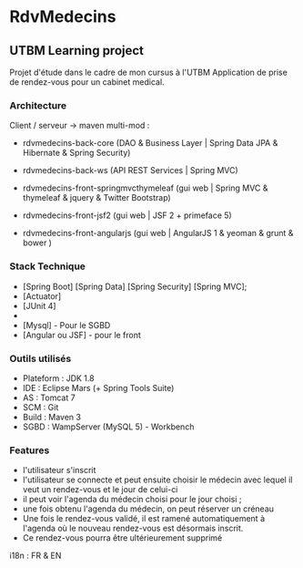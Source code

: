 # RdvMedecins
## UTBM Learning project

Projet d'étude dans le cadre de mon cursus à l'UTBM
Application de prise de rendez-vous pour un cabinet medical. 


### Architecture

Client / serveur -> maven multi-mod  :

* rdvmedecins-back-core					(DAO & Business Layer | Spring Data JPA & Hibernate & Spring Security)
* rdvmedecins-back-ws					(API REST Services | Spring MVC)
* rdvmedecins-front-springmvcthymeleaf	(gui web | Spring MVC & thymeleaf & jquery & Twitter Bootstrap)
* rdvmedecins-front-jsf2				(gui web | JSF 2 + primeface 5)
	
* rdvmedecins-front-angularjs			(gui web | AngularJS 1 & yeoman & grunt & bower )
	
### Stack Technique

* [Spring Boot] [Spring Data] [Spring Security] [Spring MVC];
* [Actuator]
* [JUnit 4]
*  
* [Mysql] - Pour le SGBD
* [Angular ou JSF] - pour le front


### Outils utilisés

* Plateform : JDK 1.8
* IDE : Eclipse Mars (+ Spring Tools Suite)
* AS : Tomcat 7
* SCM : Git
* Build : Maven 3
* SGBD : WampServer (MySQL 5) - Workbench

### Features

- l'utilisateur s'inscrit
- l'utilisateur se connecte et peut ensuite choisir le médecin avec lequel il veut un rendez-vous et le jour de celui-ci 
- il peut voir l'agenda du médecin choisi pour le jour choisi ;
- une fois obtenu l'agenda du médecin, on peut réserver un créneau
- Une fois le rendez-vous validé, il est ramené automatiquement à l'agenda où le nouveau rendez-vous est désormais inscrit. 
- Ce rendez-vous pourra être ultérieurement supprimé

i18n  : FR & EN

	